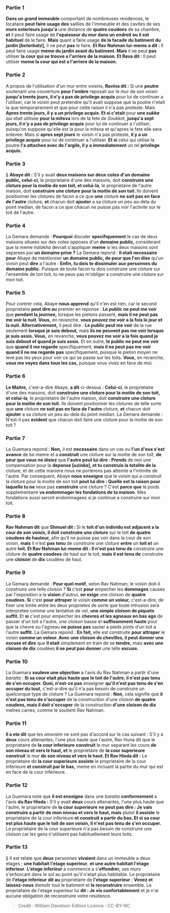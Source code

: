 
### Partie 1
<b>Dans un grand immeuble</b> comportant de nombreuses residences, le locataire <b>peut faire usage des</b> saillies de l'immeuble et des</b> cavites de ses <b>murs exterieurs jusqu'a</b> une distance de <b>quatre coudees</b> de sa chambre, <b>et</b> il peut faire usage de <b>l'epaisseur du mur dans un endroit ou il est habituel</b> de le faire. <b>Mais</b> quant a faire usage <b>de la facade du batiment</b> <b>du jardin [<i>betarbatz</i>],</b> il ne peut <b>pas</b> le faire. <b>Et Rav Nahman lui-meme a dit :</b> Il peut faire usage <b>meme du <b>jardin</b> avant du batiment. Mais</b> il ne peut <b>pas</b> utiliser <b>la cour qui se trouve a l'arriere de la maison. Et Rava dit : </b> Il peut utiliser <b>meme la cour qui est a l'arriere de la maison.</b>

### Partie 2
A propos de l'utilisation d'un mur entre voisins, <b>Ravina dit :</b> Si une <b>poutre</b> soutenant une couverture <b>pour l'ombre</b> reposait sur le mur de son voisin <b>jusqu'a trente jours, il n'y a pas de privilege acquis</b> pour lui de continuer a l'utiliser, car le voisin peut pretendre qu'il avait suppose que la poutre n'etait la que temporairement et que pour cette raison il n'a pas proteste. Mais <b>Apres trente jours, il y a un privilege acquis. Et si c'etait</b> pour <b>une <i>sukka</i></b> qui etait utilisee <b>pour la mitsva</b> lors de la fete de <i>Soukkot</i>, <b>jusqu'a sept jours, il n'y a pas de privilege acquis</b> pour lui de continuer a l'utiliser, puisqu'on suppose qu'elle est la pour la mitsva et qu'apres la fete elle sera enlevee. Mais si <b>apres sept jours</b> le voisin n'a pas proteste, <b>il y a un privilege acquis</b> pour lui de continuer a l'utiliser. <b>Et si</b> celui qui utilise la poutre <b>l'a attachee avec de l'argile, il y a immediatement</b> un tel <b>privilege acquis.</b>

### Partie 3
§ <b>Abaye dit :</b> S'il y avait <b>deux maisons sur deux cotes d'un domaine public, celui-ci</b>, le proprietaire d'une des maisons, doit <b>construire une cloture pour la moitie de son toit, et celui-la</b>, le proprietaire de l'autre maison, doit <b>construire une cloture pour la moitie de son toit. </b> Ils doivent positionner les clotures de facon a ce que <b>une</b> cloture <b>ne soit pas en face de l'autre</b> cloture, <b>et</b> chacun doit <b>ajouter</b> a sa cloture un peu au-dela du point median, de facon a ce que chacun ne puisse pas voir l'activite sur le toit de l'autre.

### Partie 4
La Gemara demande : <b>Pourquoi</b> discuter <b>specifiquement</b> le cas de deux maisons situees sur des cotes opposes d'un <b>domaine public,</b> considerant que la meme <i>halakha</i> devrait s'appliquer <b>meme</b> si les deux maisons sont separees par <b>un domaine prive ?</b> La Gemara repond : <b>Il etait necessaire pour</b> Abaye de mentionner <b>un domaine public, de peur que l'on dise</b> qu'un voisin peut <b>dire</b> a l'autre : <b>Enfin, tu dois te dissimuler</b> <b>aux personnes du domaine public.</b> Puisque de toute facon tu dois construire une cloture sur l'ensemble de ton toit, tu ne peux pas m'obliger a construire une cloture sur mon toit.

### Partie 5
Pour contrer cela, Abaye <b>nous apprend</b> qu'il n'en est rien, car le second proprietaire <b>peut dire au</b> premier en reponse : <b>Le public ne peut me voir</b> que <b>pendant la journee,</b> lorsque les pietons passent, <b>mais il ne peut pas me voir la nuit. Vous,</b> en revanche, <b>vous pouvez me voir a la fois le jour et la nuit. Alternativement,</b> il peut dire : <b>Le public peut me voir</b> de la rue seulement <b>lorsque je suis debout,</b> mais <b>ils ne peuvent pas me voir lorsque je suis assis. Vous,</b> en revanche, <b>vous pouvez me voir a la fois quand je suis debout et quand je suis assis.</b> Et en outre, <b>le public ne peut me voir</b> que <b>quand il me regarde</b> specifiquement, <b>mais il ne peut pas me voir quand il ne me regarde pas</b> specifiquement, puisque le pieton moyen ne leve pas les yeux pour voir ce qui se passe sur les toits. <b>Vous,</b> en revanche, <b>vous me voyez dans tous les cas,</b> puisque vous vivez en face de moi.

### Partie 6
<b>Le Maitre,</b> c'est-a-dire Abaye, <b>a dit</b> ci-dessus : <b>Celui-ci</b>, le proprietaire d'une des maisons, doit <b>construire une cloture pour la moitie de son toit, et celui-la</b>, le proprietaire de l'autre maison, doit <b>construire une cloture pour la moitie de son toit.</b> Ils doivent positionner les clotures de telle sorte que <b>une</b> cloture <b>ne soit pas en face de l'autre</b> cloture, <b>et</b> chacun doit <b>ajouter</b> a sa cloture un peu au-dela du point median. La Gemara demande : N'est-il pas <b>evident</b> que chacun doit faire une cloture pour la moitie de son toit ?

### Partie 7
La Guemara repond : <b>Non,</b> il est <b>necessaire</b> dans un cas ou <b>l'un d'eux s'est avance</b> de lui-meme et a <b>construit</b> une cloture sur la moitie de son toit, <b>de peur que vous ne disiez</b> que <b>l'autre peut lui dire : Prends</b> de moi une compensation pour la <b>depense [<i>uzinka</i>], et tu construis la totalite de la</b> cloture, et de cette maniere nous ne porterons pas atteinte a l'intimite de l'autre. Par consequent, Abaye <b>nous enseigne</b> que le voisin qui a construit la cloture pour la moitie de son toit <b>peut lui dire : Quelle est la raison pour laquelle tu ne</b> veux pas <b>construire</b> une cloture ? C'est <b>parce que</b> le poids supplementaire <b>va endommager les fondations de ta maison</b>. Mes fondations aussi seront endommagees</b> si je continue a construire sur mon toit.

### Partie 8
<b>Rav Nahman dit</b> que <b>Shmuel dit : </b> Si le <b>toit d'un individu est adjacent a la cour de son voisin, il doit construire une cloture</b> sur le toit <b>de quatre coudees de hauteur,</b> afin qu'il ne puisse pas voir dans la cour de son voisin, <b>mais</b> il n'est <b>pas tenu</b> de construire une cloture <b>entre</b> un <b>toit et</b> un autre <b>toit. Et Rav Nahman lui-meme dit : Il n'est pas tenu de</b> construire une cloture de <b>quatre coudees</b> de haut sur le toit, <b>mais il est tenu de</b> construire une <b>cloison</b> de <b>dix</b> coudées de haut.

### Partie 9
La Gemara demande : <b>Pour quel motif</b>, selon Rav Nahman, le voisin doit-il construire une telle cloison ? <b>Si</b> c'est <b>pour</b> empecher les <b>dommages</b> causes par l'exposition a la <b>vision</b> d'autrui, <b>on exige</b> une cloison de <b>quatre coudees. Si</b> c'est <b>pour attraper</b> le voisin <b>comme un voleur,</b> c'est-a-dire, de fixer une limite entre les deux proprietes de sorte que toute intrusion sera interpretee comme une tentative de vol, <b>une simple cloison de piquets suffit. </b> Et <b>si</b> c'est pour empecher les <b>chevres et les agneaux en bas age</b> de passer d'un toit a l'autre, une cloison basse et <b>suffisamment haute</b> pour que la chevre ou l'agneau <b>ne puisse pas</b> sauter a pieds joints</b> d'un toit a l'autre <b>suffit.</b> La Gemara repond : <b>En fait,</b> elle est construite <b>pour attraper</b> le voisin <b>comme un voleur. Avec une cloison de chevilles, il peut donner une excuse et dire</b> que <b>il etait</b> simplement en train de se <b>tendre,</b> mais <b>avec une cloison de dix</b> coudées <b>il ne peut pas donner</b> une telle <b>excuse.</b>

### Partie 10
La Guemara <b>souleve une objection</b> a l'avis du Rav Nahman a partir d'une <i>baraita</i> : <b>Si sa cour etait plus haute que le toit de l'autre, il n'est pas tenu de s'en occuper. Quoi, n'est-ce pas</b> enseigner <b>qu'il n'est pas tenu de s'en occuper du tout,</b> c'est-a-dire qu'il n'a pas besoin de construire un quelconque type de cloture ? La Guemara repond : <b>Non,</b> cela signifie que <b>il n'est pas tenu de s'occuper</b> de la construction d'une cloison <b>de quatre coudees, mais il doit s'occuper</b> de la construction <b>d'une cloison de dix</b> metres carres, comme le soutient Rav Nahman.

### Partie 11
<b>Il a ete dit</b> que les <i>amoraim</i> ne sont pas d'accord sur le cas suivant : S'il y a <b>deux</b> cours attenantes, l'une plus haute que l'autre, Rav Huna dit</b> que le proprietaire de <b>la cour inferieure</b> <b>construit</b> le mur separant les cours <b>de son niveau et vers le haut, et</b> le proprietaire de <b>la cour superieure</b> <b>construit</b> le mur <b>de son niveau et vers le haut. Et Rav Hisda dit :</b> Le proprietaire de <b>la cour superieure</b> <b>assiste</b> le proprietaire de la cour inferieure <b>et construit par le bas,</b> meme en incluant la partie du mur qui est en face de la cour inferieure.

### Partie 12
La Guemara note que <b>il est enseigne</b> dans une <i>baraita</i> <b>conformement</b> a l'avis <b>du Rav Hisda :</b> S'il y avait <b>deux</b> cours attenantes, l'une plus haute que l'autre,</b> le proprietaire de <b>la cour superieure</b> <b>ne peut pas dire : Je vais construire a partir de mon niveau et vers le haut, mais</b> plutot <b>il assiste</b> le proprietaire de la cour inferieure <b>et construit a partir du bas. Et si sa cour est plus haute que le toit de son voisin, il n'est pas tenu de s'en occuper.</b> Le proprietaire de la cour superieure n'a pas besoin de construire une cloison car les gens n'utilisent pas habituellement leurs toits.

### Partie 13
§ Il est relate que <b>deux</b> personnes <b>vivaient</b> dans un immeuble a deux etages ; <b>une habitait l'etage superieur</b>, <b>et une autre habitait l'etage inferieur</b>. <b>L'etage inferieur</b> a commence a s'<b>effondrer,</b> ses murs s'enfoncant dans le sol au point qu'il n'etait plus habitable. Le proprietaire de <b>l'etage inferieur</b> <b>dit au</b> proprietaire de <b>l'etage superieur</b> : <b>Venez et laissez-nous</b> demolir tout le batiment et <b>le reconstruire</b> ensemble. Le proprietaire de l'etage superieur lui <b>dit : Je vis confortablement</b> et je n'ai aucune obligation de reconstruire votre residence.

>Credit : William Davidson Edition
>Licence : CC-BY-NC